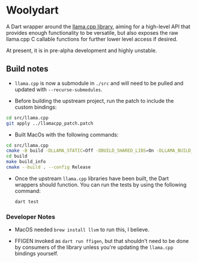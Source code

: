 # Woolydart

A Dart wrapper around the [llama.cpp library](https://github.com/ggerganov/llama.cpp), aiming for a high-level
API that provides enough functionality to be versatile, but also exposes the raw llama.cpp C callable functions
for further lower level access if desired.

At present, it is in pre-alpha development and highly unstable.


## Build notes

* `llama.cpp` is now a submodule in `./src` and will need to be pulled and updated with `--recurse-submodules`.

* Before building the upstream project, run the patch to include the custom bindings:

```bash
cd src/llama.cpp
git apply ../llamacpp_patch.patch
```

* Built MacOs with the following commands:

```bash
cd src/llama.cpp
cmake -B build -DLLAMA_STATIC=Off -DBUILD_SHARED_LIBS=On -DLLAMA_BUILD_TESTS=Off -DLLAMA_BUILD_EXAMPLES=Off -DLLAMA_METAL_EMBED_LIBRARY=On
cd build
make build_info
cmake --build . --config Release
```

* Once the upstream `llama.cpp` libraries have been built, the Dart wrappers should function. You can run the
  tests by using the following command:

  ```bash
  dart test
  ```


### Developer Notes

* MacOS needed `brew install llvm` to run this, I believe.

* FFIGEN invoked as `dart run ffigen`, but that shouldn't need to be done by consumers of the library unless you're
  updating the `llama.cpp` bindings yourself.

